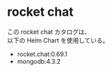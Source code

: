 # rocket chat

この rocket chat カタログは、  
以下の Helm Chart を使用している。

* rocket.chat:0.69.1  
* mongodb:4.3.2  
